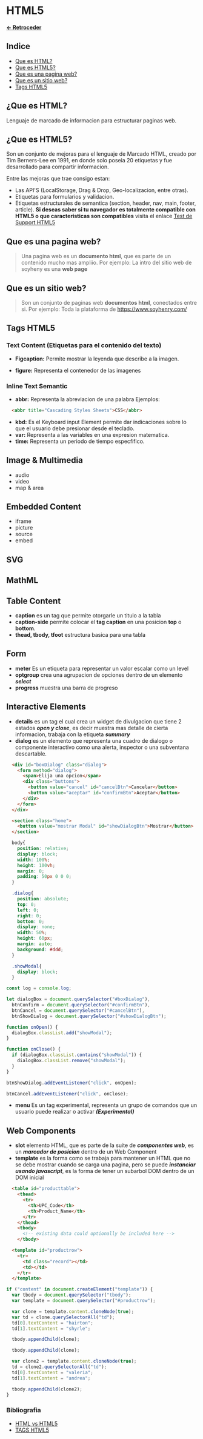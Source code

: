 # **HTML5**

**[<- Retroceder](../README.md)**

## **Indice**

- [Que es HTML?](#id-html)
- [Que es HTML5?](#id-html5)
- [Que es una pagina web?](#id-pagina-web)
- [Que es un sitio web?](#id-sitio-web)
- [Tags HTML5](#id-tags-html5)

<a id="id-html"></a>

## **¿Que es HTML?**

Lenguaje de marcado de informacion para estructurar paginas web.

<a id="id-html5"></a>

## **¿Que es HTML5?**

Son un conjunto de mejoras para el lenguaje de Marcado HTML, creado por Tim Berners-Lee en 1991, en donde solo poseia 20 etiquetas y fue desarrollado para compartir informacion.

Entre las mejoras que trae consigo estan:

- Las API'S (LocalStorage, Drag & Drop, Geo-localizacion, entre otras).
- Etiquetas para formularios y validacion.
- Etiquetas estructurales de semantica (section, header, nav, main, footer, article).
  **Si deseas saber si tu navegador es totalmente compatible con HTML5 o que caracteristicas son compatibles** visita el enlace [Test de Support HTML5](https://html5test.com/)

<a id="id-pagina-web"></a>

## **Que es una pagina web?**

> Una pagina web es un **documento html**, que es parte de un contenido mucho mas ampliio. Por ejemplo: La intro del sitio web de soyheny es una **web page**

<a id="id-sitio-web"></a>

## **Que es un sitio web?**

> Son un conjunto de paginas web **documentos html**, conectados entre si. Por ejemplo: Toda la plataforma de https://www.soyhenry.com/

<a id="id-tags-html5"></a>

## **Tags HTML5**

### **Text Content (Etiquetas para el contenido del texto)**

- **Figcaption:** Permite mostrar la leyenda que describe a la imagen.

- **figure:** Representa el contenedor de las imagenes

### **Inline Text Semantic**

- **abbr:** Representa la abreviacion de una palabra Ejemplos:

```HTML
  <abbr title="Cascading Styles Sheets">CSS</abbr>
```

- **kbd:** Es el Keyboard input Element permite dar indicaciones sobre lo que el usuario debe presionar desde el teclado.
- **var:** Representa a las variables en una expresion matematica.
- **time:** Representa un periodo de tiempo especfifico.

## **Image & Multimedia**

- audio
- video
- map & area

## **Embedded Content**

- iframe
- picture
- source
- embed

## **SVG**

## **MathML**

## **Table Content**

- **caption** es un tag que permite otorgarle un titulo a la tabla
- **caption-side** permite colocar el **tag caption** en una posicion **top** o **bottom**.
- **thead, tbody, tfoot** estructura basica para una tabla

## **Form**

- **meter** Es un etiqueta para representar un valor escalar como un level
- **optgroup** crea una agrupacion de opciones dentro de un elemento **_select_**
- **progress** muestra una barra de progreso

## **Interactive Elements**

- **details** es un tag el cual crea un widget de divulgacion que tiene 2 estados **_open y close_**, es decir muestra mas detalle de cierta informacion, trabaja con la etiqueta **_summary_**
- **dialog** es un elemento que representa una cuadro de dialogo o componente interactivo como una alerta, inspector o una subventana descartable.

```HTML
  <div id="boxDialog" class="dialog">
    <form method="dialog">
      <span>Elija una opcion</span>
      <div class="buttons">
        <button value="cancel" id="cancelBtn">Cancelar</button>
        <button value="aceptar" id="confirmBtn">Aceptar</button>
      </div>
    </form>
  </div>

  <section class="home">
    <button value="mostrar Modal" id="showDialogBtn">Mostrar</button>
  </section>
```

```CSS
  body{
    position: relative;
    display: block;
    width: 100%;
    height: 100vh;
    margin: 0;
    padding: 50px 0 0 0;
  }

  .dialog{
    position: absolute;
    top: 0;
    left: 0;
    right: 0;
    bottom: 0;
    display: none;
    width: 50%;
    height: 60px;
    margin: auto;
    background: #ddd;
  }

  .showModal{
    display: block;
  }
```

```javascript
const log = console.log;

let dialogBox = document.querySelector("#boxDialog"),
  btnConfirm = document.querySelector("#confirmBtn"),
  btnCancel = document.querySelector("#cancelBtn"),
  btnShowDialog = document.querySelector("#showDialogBtn");

function onOpen() {
  dialogBox.classList.add("showModal");
}

function onClose() {
  if (dialogBox.classList.contains("showModal")) {
    dialogBox.classList.remove("showModal");
  }
}

btnShowDialog.addEventListener("click", onOpen);

btnCancel.addEventListener("click", onClose);
```

- **menu** Es un tag experimental, representa un grupo de comandos que un usuario puede realizar o activar **_(Experimental)_**

## **Web Components**

- **slot** elemento HTML, que es parte de la suite de **_componentes web_**, es un **_marcador de posicion_** dentro de un Web Component
- **template** es la forma como se trabaja para mantener un HTML que no se debe mostrar cuando se carga una pagina, pero se puede **_instanciar usando javascript_**, es la forma de tener un subarbol DOM dentro de un DOM inicial

```HTML
  <table id="producttable">
    <thead>
      <tr>
        <th>UPC_Code</th>
        <th>Product_Name</th>
      </tr>
    </thead>
    <tbody>
      <!-- existing data could optionally be included here -->
    </tbody>

  <template id="productrow">
    <tr>
      <td class="record"></td>
      <td></td>
    </tr>
  </template>
```

```javascript
if ("content" in document.createElement("template")) {
  var tbody = document.querySelector("tbody");
  var template = document.querySelector("#productrow");

  var clone = template.content.cloneNode(true);
  var td = clone.querySelectorAll("td");
  td[0].textContent = "hairton";
  td[1].textContent = "shyrle";

  tbody.appendChild(clone);

  tbody.appendChild(clone);

  var clone2 = template.content.cloneNode(true);
  td = clone2.querySelectorAll("td");
  td[0].textContent = "valeria";
  td[1].textContent = "andrea";

  tbody.appendChild(clone2);
}
```

### **Bibliografia**

- [HTML vs HTML5](https://kinsta.com/blog/html-vs-html5/#what-is-html)
- [TAGS HTML5](https://developer.mozilla.org/en-US/docs/Web/HTML/Element)
